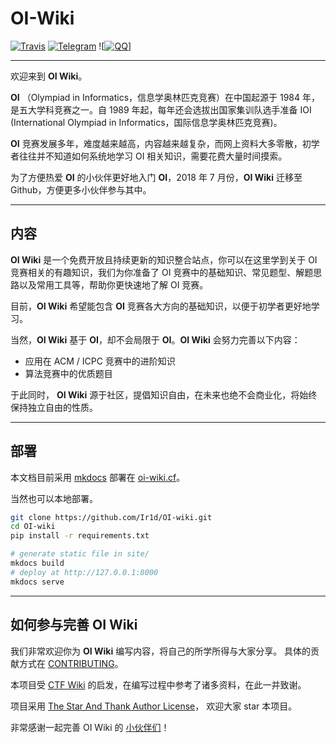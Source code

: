 # OI-Wiki


[![Travis](https://img.shields.io/travis/Ir1d/OI-wiki.svg?style=flat-square)](https://travis-ci.org/Ir1d/OI-wiki)
[![Telegram](https://img.shields.io/badge/OI--wiki-join%20Telegram%20chat-brightgreen.svg?style=flat-square)](https://t.me/OIwiki)
![[![QQ](https://img.shields.io/badge/OI--wiki-join%20QQ%20group-brightgreen.svg?style=flat-square)](https://jq.qq.com/?_wv=1027&k=5EfkM6K)]

----

欢迎来到 **OI Wiki**。

**OI** （Olympiad in Informatics，信息学奥林匹克竞赛）在中国起源于 1984 年，是五大学科竞赛之一。自 1989 年起，每年还会选拔出国家集训队选手准备 IOI (International Olympiad in Informatics，国际信息学奥林匹克竞赛)。

**OI** 竞赛发展多年，难度越来越高，内容越来越复杂，而网上资料大多零散，初学者往往并不知道如何系统地学习 OI 相关知识，需要花费大量时间摸索。

为了方便热爱 **OI** 的小伙伴更好地入门 **OI**，2018 年 7 月份，**OI Wiki** 迁移至 Github，方便更多小伙伴参与其中。

----

## 内容

**OI Wiki** 是一个免费开放且持续更新的知识整合站点，你可以在这里学到关于 OI 竞赛相关的有趣知识，我们为你准备了 OI 竞赛中的基础知识、常见题型、解题思路以及常用工具等，帮助你更快速地了解 OI 竞赛。

目前，**OI Wiki** 希望能包含 **OI** 竞赛各大方向的基础知识，以便于初学者更好地学习。

当然，**OI Wiki** 基于 **OI**，却不会局限于 **OI**。**OI Wiki** 会努力完善以下内容：

- 应用在 ACM / ICPC 竞赛中的进阶知识
- 算法竞赛中的优质题目

于此同时， **OI Wiki** 源于社区，提倡知识自由，在未来也绝不会商业化，将始终保持独立自由的性质。

----

## 部署


本文档目前采用 [mkdocs](https://github.com/mkdocs/mkdocs) 部署在 [oi-wiki.cf](https://oi-wiki.cf)。

当然也可以本地部署。

```bash
git clone https://github.com/Ir1d/OI-wiki.git
cd OI-wiki
pip install -r requirements.txt

# generate static file in site/
mkdocs build
# deploy at http://127.0.0.1:8000
mkdocs serve
```

----

## 如何参与完善 OI Wiki

我们非常欢迎你为 **OI Wiki** 编写内容，将自己的所学所得与大家分享。
具体的贡献方式在 [CONTRIBUTING](.github/CONTRIBUTING.md)。

本项目受 [CTF Wiki](https://ctf-wiki.github.io/ctf-wiki/) 的启发，在编写过程中参考了诸多资料，在此一并致谢。

项目采用 [The Star And Thank Author License](https://github.com/zTrix/sata-license)， 欢迎大家 star 本项目。

非常感谢一起完善 OI Wiki 的 [小伙伴们](https://github.com/Ir1d/OI-wiki/graphs/contributors)！